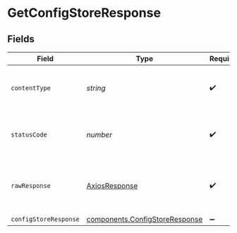 # GetConfigStoreResponse


## Fields

| Field                                                                                   | Type                                                                                    | Required                                                                                | Description                                                                             |
| --------------------------------------------------------------------------------------- | --------------------------------------------------------------------------------------- | --------------------------------------------------------------------------------------- | --------------------------------------------------------------------------------------- |
| `contentType`                                                                           | *string*                                                                                | :heavy_check_mark:                                                                      | HTTP response content type for this operation                                           |
| `statusCode`                                                                            | *number*                                                                                | :heavy_check_mark:                                                                      | HTTP response status code for this operation                                            |
| `rawResponse`                                                                           | [AxiosResponse](https://axios-http.com/docs/res_schema)                                 | :heavy_check_mark:                                                                      | Raw HTTP response; suitable for custom response parsing                                 |
| `configStoreResponse`                                                                   | [components.ConfigStoreResponse](../../../sdk/models/components/configstoreresponse.md) | :heavy_minus_sign:                                                                      | OK                                                                                      |